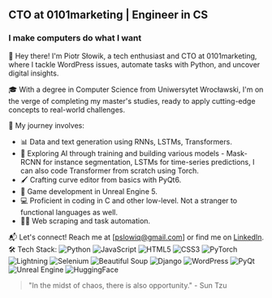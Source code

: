## CTO at 0101marketing | Engineer in CS
### I make computers do what I want

👋 Hey there! I'm Piotr Słowik, a tech enthusiast and CTO at 0101marketing, where I tackle WordPress issues, automate tasks with Python, and uncover digital insights.

🎓 With a degree in Computer Science from Uniwersytet Wrocławski, I'm on the verge of completing my master's studies, ready to apply cutting-edge concepts to real-world challenges.

🚀 My journey involves:
- 📊 Data and text generation using RNNs, LSTMs, Transformers.
- 🌱 Exploring AI through training and building various models - Mask-RCNN for instance segmentation, LSTMs for time-series predictions, I can also code Transformer from scratch using Torch.
- 🖌️ Crafting curve editor from basics with PyQt6.
- 🔫 Game development in Unreal Engine 5.
- 💻 Proficient in coding in C and other low-level. Not a stranger to functional languages as well.
- 🕵️‍♂️ Web scraping and task automation.

📬 Let's connect! Reach me at [pslowiq@gmail.com] or find me on [LinkedIn](https://www.linkedin.com/in/piotr-s%C5%82owik/).
🛠️ Tech Stack:
![Python](https://img.icons8.com/color/48/000000/python--v1.png) ![JavaScript](https://img.icons8.com/color/48/000000/javascript--v2.png) ![HTML5](https://img.icons8.com/color/48/000000/html-5--v1.png) ![CSS3](https://img.icons8.com/color/48/000000/css3.png) ![PyTorch](https://pytorch.org/assets/images/pytorch-logo.png) ![Lightning](https://avatars.githubusercontent.com/u/98025367?s=200&v=4) ![Selenium](https://img.icons8.com/color/48/000000/selenium-test-automation.png) ![Beautiful Soup](https://funthon.files.wordpress.com/2017/05/bs.png?w=772) ![Django](https://img.icons8.com/color/48/000000/django.png) ![WordPress](https://img.icons8.com/ios/48/000000/wordpress.png) ![PyQt](https://icons8.com/icon/25647/qt) ![Unreal Engine](https://img.icons8.com/color/48/000000/unreal-engine.png) ![HuggingFace](https://img.icons8.com/?size=512&id=BQ1lJP4geUqU&format=png)
> "In the midst of chaos, there is also opportunity." - Sun Tzu
